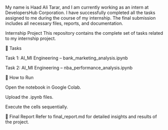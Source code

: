 My name is Haad Ali Tarar, and I am currently working as an intern at DevelopersHub Corporation. I have successfully completed all the tasks assigned to me during the course of my internship. The final submission includes all necessary files, reports, and documentation.

Internship Project
This repository contains the complete set of tasks related to my internship project.

📌 Tasks

Task 1: AI_MI Engineering – bank_marketing_analysis.ipynb

Task 2: AI_MI Engineering – nba_performance_analysis.ipynb

📌 How to Run

Open the notebook in Google Colab.

Upload the .ipynb files.

Execute the cells sequentially.

📌 Final Report
Refer to final_report.md for detailed insights and results of the project.
